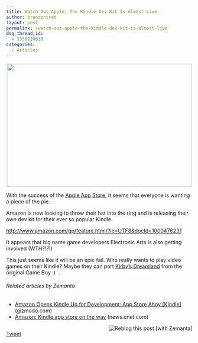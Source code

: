 ```yaml
---
title: Watch Out Apple, The Kindle Dev Kit Is Almost Live
author: brandontreb
layout: post
permalink: /watch-out-apple-the-kindle-dev-kit-is-almost-live
dsq_thread_id:
  - 1356220038
categories:
  - Articles
---
```

<p style="text-align: center;">
  <a href="http://brandontreb.com/wp-content/uploads/2010/01/kindel-dev-gameboy.png"><img class="size-medium wp-image-743 aligncenter" title="kindel-dev-gameboy" src="http://brandontreb.com/wp-content/uploads/2010/01/kindel-dev-gameboy-500x333.png" alt="" width="500" height="333" /></a>
</p>

With the success of the <a class="zem_slink" title="App Store" rel="homepage" href="http://www.apple.com/iphone/appstore/">Apple App Store</a>, it seems that everyone is wanting a piece of the pie.

Amazon is now looking to throw their hat into the ring and is releasing their own dev kit for their ever so popular Kindle.

<http://www.amazon.com/gp/feature.html/?ie=UTF8&docId=1000476231>

It appears that big name game developers Electronic Arts is also getting involved (WTH?!?!)

This just seems like it will be an epic fail. Who really wants to play video games on their Kindle? Maybe they can port [Kirby&#8217;s Dreamland][1] from the original Game Boy <img src="http://brandontreb.com/wp-includes/images/smilies/simple-smile.png" alt=":)" class="wp-smiley" style="height: 1em; max-height: 1em;" /> .

<h6 class="zemanta-related-title" style="font-size: 1em;">
  Related articles by Zemanta
</h6>

<ul class="zemanta-article-ul">
  <li class="zemanta-article-ul-li">
    <a href="http://gizmodo.com/5453395/amazon-opens-kindle-up-for-development-app-store-ahoy">Amazon Opens Kindle Up for Development: App Store Ahoy [Kindle]</a> (gizmodo.com)
  </li>
  <li class="zemanta-article-ul-li">
    <a href="http://news.cnet.com/8301-13577_3-10438661-36.html?part=rss&subj=news&tag=2547-1_3-0-20">Amazon: Kindle app store on the way</a> (news.cnet.com)
  </li>
</ul>

<div class="zemanta-pixie" style="margin-top: 10px; height: 15px;">
  <a class="zemanta-pixie-a" title="Reblog this post [with Zemanta]" href="http://reblog.zemanta.com/zemified/f48c6302-1cf7-4b20-aa9c-3b2147192e8f/"><img class="zemanta-pixie-img" style="border: none; float: right;" src="http://img.zemanta.com/reblog_e.png?x-id=f48c6302-1cf7-4b20-aa9c-3b2147192e8f" alt="Reblog this post [with Zemanta]" /></a><span class="zem-script more-related pretty-attribution"></span>
</div>

<div style="">
  <a href="http://twitter.com/share" class="twitter-share-button" data-count="horizontal" data-text="Watch Out Apple, The Kindle Dev Kit Is Almost Live" data-url="http://brandontreb.com/watch-out-apple-the-kindle-dev-kit-is-almost-live"  data-via="brandontreb" data-related="brandontreb:">Tweet</a>
</div>

 [1]: http://brandontreb.com/code-monkey-music-video/